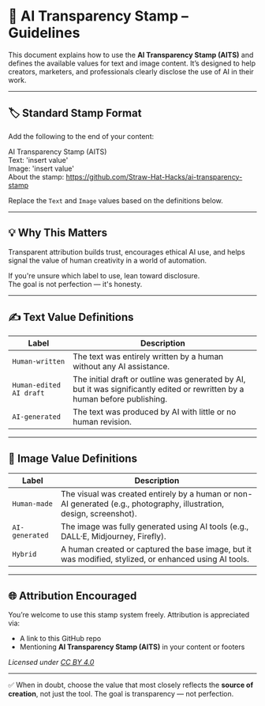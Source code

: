 # 🧾 AI Transparency Stamp – Guidelines

This document explains how to use the **AI Transparency Stamp (AITS)** and defines the available values for text and image content. It’s designed to help creators, marketers, and professionals clearly disclose the use of AI in their work.

---

## 🏷️ Standard Stamp Format

Add the following to the end of your content:

AI Transparency Stamp (AITS)  
Text: 'insert value'  
Image: 'insert value'  
About the stamp: https://github.com/Straw-Hat-Hacks/ai-transparency-stamp  


Replace the `Text` and `Image` values based on the definitions below.

---

## 💡 Why This Matters

Transparent attribution builds trust, encourages ethical AI use, and helps signal the value of human creativity in a world of automation.

If you're unsure which label to use, lean toward disclosure.  
The goal is not perfection — it's honesty.

---

## ✍️ Text Value Definitions

| Label | Description |
|-------|-------------|
| `Human-written` | The text was entirely written by a human without any AI assistance. |
| `Human-edited AI draft` | The initial draft or outline was generated by AI, but it was significantly edited or rewritten by a human before publishing. |
| `AI-generated` | The text was produced by AI with little or no human revision. |

---

## 🎨 Image Value Definitions

| Label | Description |
|-------|-------------|
| `Human-made` | The visual was created entirely by a human or non-AI generated (e.g., photography, illustration, design, screenshot). |
| `AI-generated` | The image was fully generated using AI tools (e.g., DALL·E, Midjourney, Firefly). |
| `Hybrid` | A human created or captured the base image, but it was modified, stylized, or enhanced using AI tools. |

---

## 🌐 Attribution Encouraged

You’re welcome to use this stamp system freely. Attribution is appreciated via:

- A link to this GitHub repo
- Mentioning **AI Transparency Stamp (AITS)** in your content or footers

_Licensed under [CC BY 4.0](LICENSE)_

---

✅ When in doubt, choose the value that most closely reflects the **source of creation**, not just the tool. The goal is transparency — not perfection.
